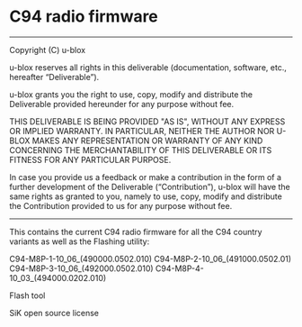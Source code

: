 ﻿# C94 radio firmware
--------------------------------------------------------------------------------

Copyright (C) u-blox 

u-blox reserves all rights in this deliverable (documentation, software, etc., 
hereafter “Deliverable”). 

u-blox grants you the right to use, copy, modify and distribute the Deliverable
provided hereunder for any purpose without fee.  

THIS DELIVERABLE IS BEING PROVIDED "AS IS", WITHOUT ANY EXPRESS OR IMPLIED 
WARRANTY. IN PARTICULAR, NEITHER THE AUTHOR NOR U-BLOX MAKES ANY REPRESENTATION 
OR WARRANTY OF ANY KIND CONCERNING THE MERCHANTABILITY OF THIS DELIVERABLE 
OR ITS FITNESS FOR ANY PARTICULAR PURPOSE.

In case you provide us a feedback or make a contribution in the form of a 
further development of the Deliverable (“Contribution”), u-blox will have the 
same rights as granted to you, namely to use, copy, modify and distribute the 
Contribution provided to us for any purpose without fee.

-------------------------------------------------------------------------------

This contains the current C94 radio firmware for all the C94 country variants as well as the Flashing utility:

C94-M8P-1-10_06_(490000.0502.010)
C94-M8P-2-10_06_(491000.0502.01)
C94-M8P-3-10_06_(492000.0502.010)
C94-M8P-4-10_03_(494000.0202.010)

Flash tool

SiK open source license



